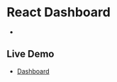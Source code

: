 # React Dashboard
- 

## Live Demo
- [Dashboard](https://francosbenitez.github.io/react-dashboard/#/)

